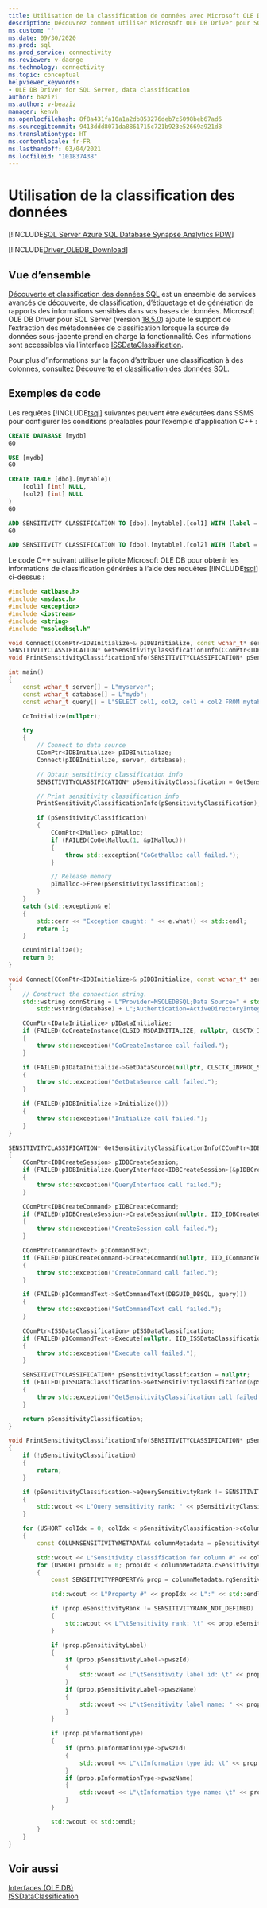 ```yaml
---
title: Utilisation de la classification de données avec Microsoft OLE DB Driver pour SQL Server | Microsoft Docs
description: Découvrez comment utiliser Microsoft OLE DB Driver pour SQL Server pour obtenir des informations de classification.
ms.custom: ''
ms.date: 09/30/2020
ms.prod: sql
ms.prod_service: connectivity
ms.reviewer: v-daenge
ms.technology: connectivity
ms.topic: conceptual
helpviewer_keywords:
- OLE DB Driver for SQL Server, data classification
author: bazizi
ms.author: v-beaziz
manager: kenvh
ms.openlocfilehash: 8f8a431fa10a1a2db853276deb7c5098beb67ad6
ms.sourcegitcommit: 9413ddd8071da8861715c721b923e52669a921d8
ms.translationtype: HT
ms.contentlocale: fr-FR
ms.lasthandoff: 03/04/2021
ms.locfileid: "101837438"
---
```

# <a name="using-data-classification"></a>Utilisation de la classification des données
[!INCLUDE[SQL Server Azure SQL Database Synapse Analytics PDW](../../../includes/applies-to-version/sql-asdb-asa.md)]

[!INCLUDE[Driver_OLEDB_Download](../../../includes/driver_oledb_download.md)]

## <a name="overview"></a>Vue d’ensemble
[Découverte et classification des données SQL](../../../relational-databases/security/sql-data-discovery-and-classification.md) est un ensemble de services avancés de découverte, de classification, d’étiquetage et de génération de rapports des informations sensibles dans vos bases de données. Microsoft OLE DB Driver pour SQL Server (version [18.5.0](../release-notes-for-oledb-driver-for-sql-server.md#1850)) ajoute le support de l’extraction des métadonnées de classification lorsque la source de données sous-jacente prend en charge la fonctionnalité. Ces informations sont accessibles via l’interface [ISSDataClassification](../ole-db-interfaces/issdataclassification-ole-db.md).

Pour plus d’informations sur la façon d’attribuer une classification à des colonnes, consultez [Découverte et classification des données SQL](../../../relational-databases/security/sql-data-discovery-and-classification.md).

## <a name="code-samples"></a>Exemples de code

Les requêtes [!INCLUDE[tsql](../../../includes/tsql-md.md)] suivantes peuvent être exécutées dans SSMS pour configurer les conditions préalables pour l’exemple d'application C++ :

```sql
CREATE DATABASE [mydb]
GO

USE [mydb]
GO

CREATE TABLE [dbo].[mytable](
    [col1] [int] NULL,
    [col2] [int] NULL
)
GO

ADD SENSITIVITY CLASSIFICATION TO [dbo].[mytable].[col1] WITH (label = 'Label1', label_id = 'LabelId1', information_type = 'Type1', information_type_id = 'TypeId1', rank = Medium)
GO

ADD SENSITIVITY CLASSIFICATION TO [dbo].[mytable].[col2] WITH (label = 'Label2', label_id = 'LabelId2', information_type = 'Type2', information_type_id = 'TypeId2', rank = High)
```

Le code C++ suivant utilise le pilote Microsoft OLE DB pour obtenir les informations de classification générées à l’aide des requêtes [!INCLUDE[tsql](../../../includes/tsql-md.md)] ci-dessus :
```cpp
#include <atlbase.h>
#include <msdasc.h>
#include <exception>
#include <iostream>
#include <string>
#include "msoledbsql.h"

void Connect(CComPtr<IDBInitialize>& pIDBInitialize, const wchar_t* server, const wchar_t* database);
SENSITIVITYCLASSIFICATION* GetSensitivityClassificationInfo(CComPtr<IDBInitialize>& pIDBInitialize, const wchar_t* query);
void PrintSensitivityClassificationInfo(SENSITIVITYCLASSIFICATION* pSensitivityClassification);

int main()
{
    const wchar_t server[] = L"myserver";
    const wchar_t database[] = L"mydb";
    const wchar_t query[] = L"SELECT col1, col2, col1 + col2 FROM mytable";

    CoInitialize(nullptr);

    try
    {
        // Connect to data source
        CComPtr<IDBInitialize> pIDBInitialize;
        Connect(pIDBInitialize, server, database);

        // Obtain sensitivity classification info
        SENSITIVITYCLASSIFICATION* pSensitivityClassification = GetSensitivityClassificationInfo(pIDBInitialize, query);

        // Print sensitivity classification info
        PrintSensitivityClassificationInfo(pSensitivityClassification);

        if (pSensitivityClassification)
        {
            CComPtr<IMalloc> pIMalloc;
            if (FAILED(CoGetMalloc(1, &pIMalloc)))
            {
                throw std::exception("CoGetMalloc call failed.");
            }

            // Release memory
            pIMalloc->Free(pSensitivityClassification);
        }
    }
    catch (std::exception& e)
    {
        std::cerr << "Exception caught: " << e.what() << std::endl;
        return 1;
    }

    CoUninitialize();
    return 0;
}

void Connect(CComPtr<IDBInitialize>& pIDBInitialize, const wchar_t* server, const wchar_t* database)
{
    // Construct the connection string.
    std::wstring connString = L"Provider=MSOLEDBSQL;Data Source=" + std::wstring(server) + L";Database=" +
        std::wstring(database) + L";Authentication=ActiveDirectoryIntegrated;Use Encryption for Data=true;";

    CComPtr<IDataInitialize> pIDataInitialize;
    if (FAILED(CoCreateInstance(CLSID_MSDAINITIALIZE, nullptr, CLSCTX_INPROC_SERVER, IID_IDataInitialize, reinterpret_cast<LPVOID*>(&pIDataInitialize))))
    {
        throw std::exception("CoCreateInstance call failed.");
    }

    if (FAILED(pIDataInitialize->GetDataSource(nullptr, CLSCTX_INPROC_SERVER, connString.c_str(), IID_IDBInitialize, reinterpret_cast<IUnknown**>(&pIDBInitialize))))
    {
        throw std::exception("GetDataSource call failed.");
    }

    if (FAILED(pIDBInitialize->Initialize()))
    {
        throw std::exception("Initialize call failed.");
    }
}

SENSITIVITYCLASSIFICATION* GetSensitivityClassificationInfo(CComPtr<IDBInitialize>& pIDBInitialize, const wchar_t* query)
{
    CComPtr<IDBCreateSession> pIDBCreateSession;
    if (FAILED(pIDBInitialize.QueryInterface<IDBCreateSession>(&pIDBCreateSession)))
    {
        throw std::exception("QueryInterface call failed.");
    }

    CComPtr<IDBCreateCommand> pIDBCreateCommand;
    if (FAILED(pIDBCreateSession->CreateSession(nullptr, IID_IDBCreateCommand, reinterpret_cast<IUnknown**>(&pIDBCreateCommand))))
    {
        throw std::exception("CreateSession call failed.");
    }

    CComPtr<ICommandText> pICommandText;
    if (FAILED(pIDBCreateCommand->CreateCommand(nullptr, IID_ICommandText, reinterpret_cast<IUnknown**>(&pICommandText))))
    {
        throw std::exception("CreateCommand call failed.");
    }

    if (FAILED(pICommandText->SetCommandText(DBGUID_DBSQL, query)))
    {
        throw std::exception("SetCommandText call failed.");
    }

    CComPtr<ISSDataClassification> pISSDataClassification;
    if (FAILED(pICommandText->Execute(nullptr, IID_ISSDataClassification, nullptr, nullptr, reinterpret_cast<IUnknown**>(&pISSDataClassification))))
    {
        throw std::exception("Execute call failed.");
    }

    SENSITIVITYCLASSIFICATION* pSensitivityClassification = nullptr;
    if (FAILED(pISSDataClassification->GetSensitivityClassification(&pSensitivityClassification)))
    {
        throw std::exception("GetSensitivityClassification call failed.");
    }

    return pSensitivityClassification;
}

void PrintSensitivityClassificationInfo(SENSITIVITYCLASSIFICATION* pSensitivityClassification)
{
    if (!pSensitivityClassification)
    {
        return;
    }

    if (pSensitivityClassification->eQuerySensitivityRank != SENSITIVITYRANK_NOT_DEFINED)
    {
        std::wcout << L"Query sensitivity rank: " << pSensitivityClassification->eQuerySensitivityRank << L"\n\n";
    }

    for (USHORT colIdx = 0; colIdx < pSensitivityClassification->cColumnSensitivityMetadata; ++colIdx)
    {
        const COLUMNSENSITIVITYMETADATA& columnMetadata = pSensitivityClassification->rgColumnSensitivityMetadata[colIdx];

        std::wcout << L"Sensitivity classification for column #" << colIdx << L":" << std::endl;
        for (USHORT propIdx = 0; propIdx < columnMetadata.cSensitivityProperties; ++propIdx)
        {
            const SENSITIVITYPROPERTY& prop = columnMetadata.rgSensitivityProperties[propIdx];

            std::wcout << L"Property #" << propIdx << L":" << std::endl;

            if (prop.eSensitivityRank != SENSITIVITYRANK_NOT_DEFINED)
            {
                std::wcout << L"\tSensitivity rank: \t" << prop.eSensitivityRank << std::endl;
            }

            if (prop.pSensitivityLabel)
            {
                if (prop.pSensitivityLabel->pwszId)
                {
                    std::wcout << L"\tSensitivity label id: \t" << prop.pSensitivityLabel->pwszId << std::endl;
                }
                if (prop.pSensitivityLabel->pwszName)
                {
                    std::wcout << L"\tSensitivity label name: " << prop.pSensitivityLabel->pwszName << std::endl;
                }
            }

            if (prop.pInformationType)
            {
                if (prop.pInformationType->pwszId)
                {
                    std::wcout << L"\tInformation type id: \t" << prop.pInformationType->pwszId << std::endl;
                }
                if (prop.pInformationType->pwszName)
                {
                    std::wcout << L"\tInformation type name: \t" << prop.pInformationType->pwszName << std::endl;
                }
            }

            std::wcout << std::endl;
        }
    }
}
```

## <a name="see-also"></a>Voir aussi
 [Interfaces &#40;OLE DB&#41;](../ole-db-interfaces/oledb-driver-for-sql-server-ole-db-interfaces.md)  
 [ISSDataClassification](../ole-db-interfaces/issdataclassification-ole-db.md)
